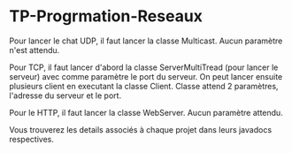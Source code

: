 # TP-Progrmation-Reseaux

Pour lancer le chat UDP, il faut lancer la classe Multicast. 
Aucun paramètre n'est attendu.

Pour TCP, il faut lancer d'abord la classe ServerMultiTread (pour lancer le serveur)
avec comme paramètre le port du serveur.
On peut lancer ensuite plusieurs client en executant la classe Client.
Classe attend 2 paramètres, l'adresse du serveur et le port.


Pour le HTTP, il faut lancer la classe WebServer.
Aucun paramètre attendu.

Vous trouverez les details associés à chaque projet dans leurs javadocs respectives.